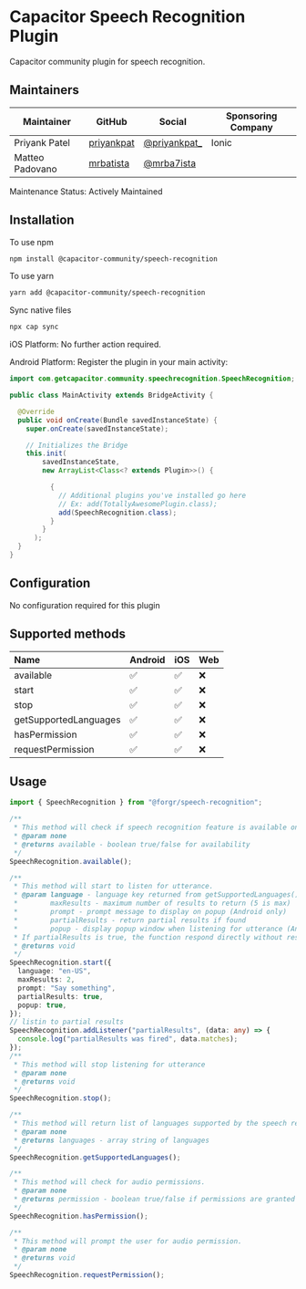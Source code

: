 # Capacitor Speech Recognition Plugin

Capacitor community plugin for speech recognition.

## Maintainers

| Maintainer      | GitHub                                      | Social                                           | Sponsoring Company |
| --------------- | ------------------------------------------- | ------------------------------------------------ | ------------------ |
| Priyank Patel   | [priyankpat](https://github.com/priyankpat) | [@priyankpat\_](https://twitter.com/priyankpat_) | Ionic              |
| Matteo Padovano | [mrbatista](https://github.com/mrbatista)   | [@mrba7ista](https://twitter.com/mrba7ista)      |                    |

Maintenance Status: Actively Maintained

## Installation

To use npm

```bash
npm install @capacitor-community/speech-recognition
```

To use yarn

```bash
yarn add @capacitor-community/speech-recognition
```

Sync native files

```bash
npx cap sync
```

iOS Platform: No further action required.

Android Platform: Register the plugin in your main activity:

```java
import com.getcapacitor.community.speechrecognition.SpeechRecognition;

public class MainActivity extends BridgeActivity {

  @Override
  public void onCreate(Bundle savedInstanceState) {
    super.onCreate(savedInstanceState);

    // Initializes the Bridge
    this.init(
        savedInstanceState,
        new ArrayList<Class<? extends Plugin>>() {

          {
            // Additional plugins you've installed go here
            // Ex: add(TotallyAwesomePlugin.class);
            add(SpeechRecognition.class);
          }
        }
      );
  }
}
```

## Configuration

No configuration required for this plugin

## Supported methods

| Name                  | Android | iOS | Web |
| :-------------------- | :------ | :-- | :-- |
| available             | ✅      | ✅  | ❌  |
| start                 | ✅      | ✅  | ❌  |
| stop                  | ✅      | ✅  | ❌  |
| getSupportedLanguages | ✅      | ✅  | ❌  |
| hasPermission         | ✅      | ✅  | ❌  |
| requestPermission     | ✅      | ✅  | ❌  |

## Usage

```typescript
import { SpeechRecognition } from "@forgr/speech-recognition";

/**
 * This method will check if speech recognition feature is available on the device.
 * @param none
 * @returns available - boolean true/false for availability
 */
SpeechRecognition.available();

/**
 * This method will start to listen for utterance.
 * @param language - language key returned from getSupportedLanguages()
 *        maxResults - maximum number of results to return (5 is max)
 *        prompt - prompt message to display on popup (Android only)
 *        partialResults - return partial results if found
 *        popup - display popup window when listening for utterance (Android only)
 * If partialResults is true, the function respond directly without result and event `partialResults` will be emit for each partial result, until stopped.
 * @returns void
 */
SpeechRecognition.start({
  language: "en-US",
  maxResults: 2,
  prompt: "Say something",
  partialResults: true,
  popup: true,
});
// listin to partial results
SpeechRecognition.addListener("partialResults", (data: any) => {
  console.log("partialResults was fired", data.matches);
});
/**
 * This method will stop listening for utterance
 * @param none
 * @returns void
 */
SpeechRecognition.stop();

/**
 * This method will return list of languages supported by the speech recognizer.
 * @param none
 * @returns languages - array string of languages
 */
SpeechRecognition.getSupportedLanguages();

/**
 * This method will check for audio permissions.
 * @param none
 * @returns permission - boolean true/false if permissions are granted
 */
SpeechRecognition.hasPermission();

/**
 * This method will prompt the user for audio permission.
 * @param none
 * @returns void
 */
SpeechRecognition.requestPermission();
```
